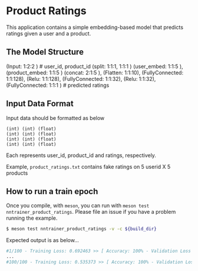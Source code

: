 # Product Ratings

This application contains a simple embedding-based model that predicts ratings given a user and a product.

## The Model Structure

 (Input:           1:2:2 ) # user_id, product_id
 (split:           1:1:1,                   1:1:1 )
 (user_embed:      1:1:5 ), (product_embed:    1:1:5 )
 (concat:          2:1:5 ),
 (Flatten:         1:1:10),
 (FullyConnected:  1:1:128),
 (Relu:            1:1:128),
 (FullyConnected:  1:1:32),
 (Relu:            1:1:32),
 (FullyConnected:  1:1:1 ) # predicted ratings

## Input Data Format

Input data should be formatted as below

```
(int) (int) (float)
(int) (int) (float)
(int) (int) (float)
(int) (int) (float)
```
Each represents user_id, product_id and ratings, respectively.

Example, `product_ratings.txt` contains fake ratings on 5 userid X 5 products

## How to run a train epoch

Once you compile, with `meson`, you can run with `meson test nntrainer_product_ratings`.
Please file an issue if you have a problem running the example.

```bash
$ meson test nntrainer_product_ratings -v -c ${build_dir}
```

Expected output is as below...

```bash
#1/100 - Training Loss: 0.692463 >> [ Accuracy: 100% - Validation Loss : 0.690833 ]
...
#100/100 - Training Loss: 0.535373 >> [ Accuracy: 100% - Validation Loss : 0.53367 ]
```
